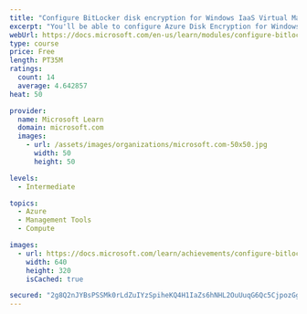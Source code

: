 ```yaml
---
title: "Configure BitLocker disk encryption for Windows IaaS Virtual Machines"
excerpt: "You'll be able to configure Azure Disk Encryption for Windows IaaS VMs and back up and recover encrypted data."
webUrl: https://docs.microsoft.com/en-us/learn/modules/configure-bitlocker-disk-encryption-windows-iaas-virtual-machines/
type: course
price: Free
length: PT35M
ratings:
  count: 14
  average: 4.642857
heat: 50

provider:
  name: Microsoft Learn
  domain: microsoft.com
  images:
    - url: /assets/images/organizations/microsoft.com-50x50.jpg
      width: 50
      height: 50

levels:
  - Intermediate

topics:
  - Azure
  - Management Tools
  - Compute

images:
  - url: https://docs.microsoft.com/learn/achievements/configure-bitlocker-disk-encryption-for-windows-iaas-vms-social.png
    width: 640
    height: 320
    isCached: true

secured: "2g8Q2nJYBsPSSMk0rLdZuIYzSpiheKQ4H1IaZs6hNHL2OuUuqG6Qc5CjpozGgfbjCVSs73DzTQ2THfIwQZHDXJLb/vMROvaE8g3QluVinOhBAxKpWtbF39eizRmyNz9/pqWvDOXfZXDdpM+VrdsEYjlP514JZuc22oCKncpqG7/LFs67npaL09ucv5IXAPPjpZHrVBgOLWUgbV/moJnkDf6eQP/GPdcrV+MLASDEtt0t/V5Ipt7CksRVVoNMsO4sFI77ptpoeArg0go/OBZ4cTrufrcmbSHDp8WuLQ2kBsnQ2KMEA6VK68JYNrAqeE080c3oByQTn/uEVqD5Jo3xs2uS7DGBd6v4HSXqcfTISN4mo8jgomxqRWwWeiJd+oF8NXHLWGEOWnlu9GmONV9rfRHOBT9RW1aZ+LyDB1IzWi8=;72VjA5jnsJe6nS4R9V3gBQ=="
---
```


